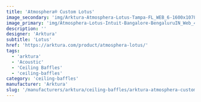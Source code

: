 ```yaml
---
title: 'Atmosphera® Custom Lotus'
image_secondary: 'img/Arktura-Atmosphera-Lotus-Tampa-FL_WEB_6-1600x1078.jpg'
image_primary: 'img/Atmosphera-Lotus-Intuit-Bangalore-BengaluruIN_Web_4.jpg'
description: ''
designer: 'Arktura'
subtitle: 'Lotus'
href: 'https://arktura.com/product/atmosphera-lotus/'
tags:
  - 'arktura'
  - 'Acoustic'
  - 'Ceiling Baffles'
  - 'ceiling-baffles'
category: 'ceiling-baffles'
manufacturer: 'Arktura'
slug: '/manufacturers/arktura/ceiling-baffles/arktura-atmosphera-custom-lotus'
---
```

